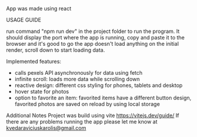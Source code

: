 App was made using react

USAGE GUIDE

run command "npm run dev" in the project folder to run the program. It should display the port where the app is running, copy and paste it to the browser and it's good to go
the app doesn't load anything on the initial render, scroll down to start loading data.

Implemented features:

- calls pexels API asynchronously for data using fetch
- infinite scroll: loads more data while scrolling down
- reactive design: different css styling for phones, tablets and desktop
- hover state for photos
- option to favorite an item: favorited items have a different button design, favorited photos are saved on reload by using local storage

Additional Notes
Project was build using vite https://vitejs.dev/guide/
If there are any problems running the app please let me know at kvedaraviciuskarolis@gmail.com
